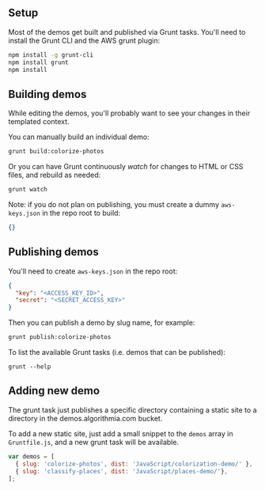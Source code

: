 ## Setup

Most of the demos get built and published via Grunt tasks. You'll need to install the Grunt CLI and the AWS grunt plugin:

```bash
npm install -g grunt-cli
npm install grunt
npm install
```

## Building demos

While editing the demos, you'll probably want to see your changes in their templated context.

You can manually build an individual demo:

```bash
grunt build:colorize-photos
```

Or you can have Grunt continuously *watch* for changes to HTML or CSS files, and rebuild as needed:

```bash
grunt watch
```


Note: if you do not plan on publishing, you must create a dummy `aws-keys.json` in the repo root to build:

```json
{}
```

## Publishing demos

You'll need to create `aws-keys.json` in the repo root:

```json
{
  "key": "<ACCESS_KEY_ID>",
  "secret": "<SECRET_ACCESS_KEY>"
}
```

Then you can publish a demo by slug name, for example:

```bash
grunt publish:colorize-photos
```

To list the available Grunt tasks (i.e. demos that can be published):

```
grunt --help
```

## Adding new demo

The grunt task just publishes a specific directory containing a static site to a directory in the demos.algorithmia.com bucket.

To add a new static site, just add a small snippet to the `demos` array in `Gruntfile.js`,
and a new grunt task will be available.

```javascript
var demos = [
  { slug: 'colorize-photos', dist: 'JavaScript/colorization-demo/' },
  { slug: 'classify-places', dist: 'JavaScript/places-demo/'},
];
```
